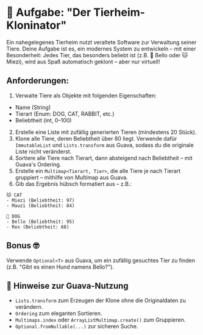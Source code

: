 # 🧠 Aufgabe: "Der Tierheim-Kloninator"

Ein nahegelegenes Tierheim nutzt veraltete Software zur Verwaltung seiner Tiere. Deine Aufgabe ist es, ein modernes System zu entwickeln – mit einer Besonderheit:
Jedes Tier, das besonders beliebt ist (z.B. 🐶 Bello oder 🐱 Miezi), wird aus Spaß automatisch geklont – aber nur virtuell!

## Anforderungen:
1. Verwalte Tiere als Objekte mit folgenden Eigenschaften:
- Name (String)
- Tierart (Enum: DOG, CAT, RABBIT, etc.)
- Beliebtheit (int, 0–100)
2. Erstelle eine Liste mit zufällig generierten Tieren (mindestens 20 Stück).
3. Klone alle Tiere, deren Beliebtheit über 80 liegt. Verwende dafür `ImmutableList` und `Lists.transform` aus Guava, sodass du die originale Liste nicht veränderst.
4. Sortiere alle Tiere nach Tierart, dann absteigend nach Beliebtheit – mit Guava's Ordering.
3. Erstelle ein `Multimap<Tierart, Tier>`, die alle Tiere je nach Tierart gruppiert – mithilfe von Multimap aus Guava.
4. Gib das Ergebnis hübsch formatiert aus – z.B.:
```
🐱 CAT
- Miezi (Beliebtheit: 97)
- Mauzi (Beliebtheit: 84)

🐶 DOG
- Bello (Beliebtheit: 95)
- Rex (Beliebtheit: 68)
```

## Bonus 🤓
Verwende `Optional<T>` aus Guava, um ein zufällig gesuchtes Tier zu finden (z.B. "Gibt es einen Hund namens Bello?").

## 🧰 Hinweise zur Guava-Nutzung
* `Lists.transform` zum Erzeugen der Klone ohne die Originaldaten zu verändern.
* `Ordering` zum eleganten Sortieren.
* `Multimaps.index` oder `ArrayListMultimap.create()` zum Gruppieren.
* `Optional.fromNullable(...)` zur sicheren Suche.

